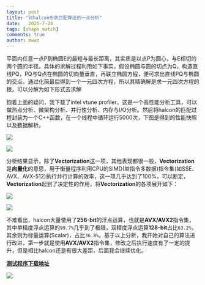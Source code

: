 ```yaml
---
layout: post
title: "对halcon形状匹配算法的一点分析"
date:   2025-7-24
tags: [shape match]
comments: true
author: mwwz
---
```



平面内任意一点P到椭圆E的最短与最长距离，其实质是以点P为圆心，与E相切的两个圆的半径。具体的求解过程利用如下事实，假设椭圆与圆的切点为Q，构造直线PQ，PQ与Q点在椭圆的切向量垂直，再联立椭圆方程，便可求出直线PQ与椭圆的交点。通过化简最后得到一个一元四次方程，所以其精确解是求一元四次方程的根，可以分解为如下形式去求解

<!-- more --> 

抱着上面的疑问，我下载了intel vtune profiler，这是一个高性能分析工具，可以做热点分析、微架构分析、并行性分析、内存与I/O分析。然后将halcon的匹配过程封装为一个C++函数，在一个线程中循环运行5000次，下图是得到的性能快照以及数据解析。

![](https://mwwzq.github.io/images/vtune_1.png)

![](https://mwwzq.github.io/images/vtune_2.png)

分析结果显示，除了**Vectorization**这一项，其他表现都很一般，**Vectorization**是**向量化**的意思，用于衡量程序利用CPU的SIMD(单指令多数据)指令集(如SSE、AVX、AVX-512)执行并行计算的效率，这一项几乎达到了100%，可以断定，**Vectorization**起到了决定性的作用，将**Vectorization**的各项展开如下：

![](https://mwwzq.github.io/images/vtune_3.png)

![](https://mwwzq.github.io/images/vtune_4.png)

不难看出，halcon大量使用了**256-bit**的浮点运算，也就是**AVX/AVX2**指令集，其中单精度浮点运算的`99.7%`几乎到了极限，双精度浮点运算**128-bit**占比`63.2%`，其余则为标量运算(Scalar)，占比`36.8%`。基于以上分析，我开始对自己的算法进行改进，第一步就是使用**AVX/AVX2**指令集，修改之后执行速度有了一定的提升，但是相比halcon还是有很大差距，后面我会继续优化。

[**测试程序下载地址**](https://pan.baidu.com/s/1FP6wA8KOwCYJhKI1cc93xg?pwd=aabb)

![](https://mwwzq.github.io/images/vtune_5.png)
